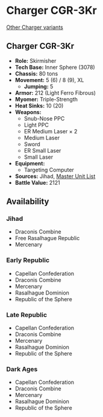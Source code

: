# Charger CGR-3Kr

[Other Charger variants](../charger.md)

## Charger CGR-3Kr
- **Role:** Skirmisher
- **Tech Base:** Inner Sphere (3078)
- **Chassis:** 80 tons
- **Movement:** 5 (6) / 8 (9), XL
  - **Jumping:** 5
- **Armor:** 212 (Light Ferro Fibrous)
- **Myomer:** Triple-Strength
- **Heat Sinks:** 10 (20)
- **Weapons:**
  - Snub-Nose PPC
  - Light PPC
  - ER Medium Laser × 2
  - Medium Laser
  - Sword
  - ER Small Laser
  - Small Laser
- **Equipment:**
  - Targeting Computer
- **Sources:** Jihad, [Master Unit List](http://masterunitlist.info/Unit/Details/566/charger-cgr-3kr)
- **Battle Value:** 2121

## Availability

### Jihad
- Draconis Combine
- Free Rasalhague Republic
- Mercenary

### Early Republic
- Capellan Confederation
- Draconis Combine
- Mercenary
- Rasalhague Dominion
- Republic of the Sphere

### Late Republic
- Capellan Confederation
- Draconis Combine
- Mercenary
- Rasalhague Dominion
- Republic of the Sphere

### Dark Ages
- Capellan Confederation
- Draconis Combine
- Mercenary
- Rasalhague Dominion
- Republic of the Sphere

